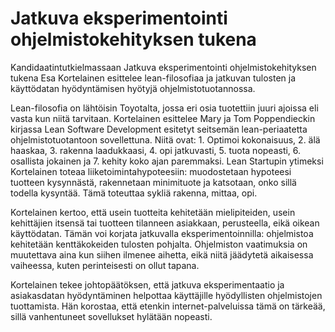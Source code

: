# Jatkuva eksperimentointi ohjelmistokehityksen tukena

Kandidaatintutkielmassaan Jatkuva eksperimentointi ohjelmistokehityksen tukena Esa Kortelainen esittelee lean-filosofiaa ja jatkuvan tulosten ja käyttödatan hyödyntämisen hyötyjä ohjelmistotuotannossa.

Lean-filosofia on lähtöisin Toyotalta, jossa eri osia tuotettiin juuri ajoissa eli vasta kun niitä tarvitaan. Kortelainen esittelee Mary ja Tom Poppendieckin kirjassa Lean Software Development esitetyt seitsemän lean-periaatetta ohjelmistotuotantoon sovellettuna. Niitä ovat: 1. Optimoi kokonaisuus, 2. älä haaskaa, 3. rakenna laadukkaasi, 4. opi jatkuvasti, 5. tuota nopeasti, 6. osallista jokainen ja 7. kehity koko ajan paremmaksi. Lean Startupin ytimeksi Kortelainen toteaa liiketoimintahypoteesiin: muodostetaan hypoteesi tuotteen kysynnästä, rakennetaan minimituote ja katsotaan, onko sillä todella kysyntää. Tämä toteuttaa sykliä rakenna, mittaa, opi.

Kortelainen kertoo, että usein tuotteita kehitetään mielipiteiden, usein kehittäjien itsensä tai tuotteen tilanneen asiakkaan, perusteella, eikä oikean käyttödatan. Tämän voi korjata jatkuvalla eksperimentoinnilla: ohjelmistoa kehitetään kenttäkokeiden tulosten pohjalta. Ohjelmiston vaatimuksia on muutettava aina kun siihen ilmenee aihetta, eikä niitä jäädytetä aikaisessa vaiheessa,  kuten perinteisesti on ollut tapana.

Kortelainen tekee johtopäätöksen, että jatkuva eksperimentaatio ja asiakasdatan hyödyntäminen helpottaa käyttäjille hyödyllisten ohjelmistojen tuottamista. Hän korostaa, että etenkin internet-palveluissa tämä on tärkeää, sillä vanhentuneet sovellukset hylätään nopeasti.
